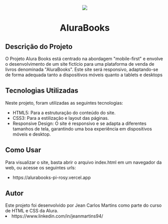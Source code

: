 <p align="center">
<img loading="lazy" src="http://img.shields.io/static/v1?label=STATUS&message=Concluido&color=GREEN&style=for-the-badge"/>
</p>


<h1 align="center">AluraBooks</h1>
</div>

<h2>Descrição do Projeto</h2>
O Projeto Alura Books está centrado na abordagem "mobile-first" e envolve o desenvolvimento de um site fictício para uma plataforma de venda de livros denominada "AluraBooks". Este site será responsivo, adaptando-se de forma adequada tanto a dispositivos móveis quanto a tablets e desktops

<h2>Tecnologias Utilizadas</h2>

Neste projeto, foram utilizadas as seguintes tecnologias:
<ul> 
  <li>HTML5: Para a estruturação do conteúdo do site.</li>
  <li>CSS3: Para a estilização e layout das páginas.</li>
  <li>Responsive Design: O site é responsivo e se adapta a diferentes tamanhos de tela, garantindo uma boa experiência em dispositivos móveis e desktop.</li>
</ul>
<h2>Como Usar</h2>
Para visualizar o site, basta abrir o arquivo index.html em um navegador da web, ou acesse os seguintes urls: 
<ul>
  <li>https://alurabooks-pi-rosy.vercel.app</li>
</ul>

<h2>Autor</h2>
Este projeto foi desenvolvido por Jean Carlos Martins como parte do curso de HTML e CSS da Alura.
<li>https://www.linkedin.com/in/jeanmartins94/</li>
